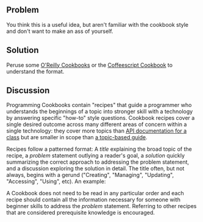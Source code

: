 ## Problem

You think this is a useful idea, but aren't familiar with the cookbook style and don't want to make an ass of yourself.

## Solution

Peruse some [O'Reilly Cookbooks](http://shop.oreilly.com/category/series/cookbooks.do) or the [Coffeescript Cookbook](http://coffeescriptcookbook.com/) to understand the format.

## Discussion

Programming Cookbooks contain "recipes" that guide a programmer who understands the beginnings of a topic into stronger skill with a technology by answering specific "how-to" style questions.  Cookbook recipes cover a single desired outcome across many different areas of concern within a single technology: they cover more topics than [API documentation for a class](http://docs.emberjs.com/#doc=Ember.StateManager&src=fal) but are smaller in scope than [a topic-based guide](http://emberjs.com/guides/view_layer/).

Recipes follow a patterned format: A _title_ explaining the broad topic of the recipe, a _problem_ statement outlying a reader's goal, a _solution_ quickly summarizing the correct approach to addressing the problem statement, and a discussion exploring the solution in detail. The title often, but not always, begins with a gerund ("Creating", "Managing", "Updating", "Accessing", "Using", etc). An example:

A Cookbook does not need to be read in any particular order and each recipe should contain all the information necessary  for someone with beginner skills to address the _problem_ statement. Referring to other recipes that are considered prerequisite knowledge is encouraged. 
